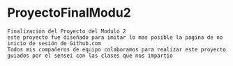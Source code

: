 # ProyectoFinalModu2

    Finalización del Proyecto del Modulo 2
    este proyecto fue diseñado para imitar lo mas posible la pagina de no inicio de sesión de Github.com
    Todos mis compañeros de equipo colaboramos para realizar este proyecto guiados por el sensei con las clases que nos impartio 